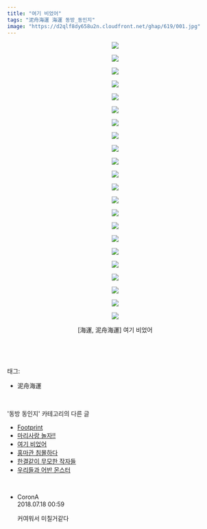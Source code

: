 ```yaml
---
title: "여기 비었어"
tags: "泥舟海運 海運 동방_동인지"
image: "https://d2qlf8dy658u2n.cloudfront.net/ghap/619/001.jpg"
---
```

<div class="article">
<p style="text-align: center; clear: none; float: none;"><img src="{{ site.imgserver12 }}/ghap/619/001.jpg"/></p>
<p style="text-align: center; clear: none; float: none;"><img src="{{ site.imgserver12 }}/ghap/619/002.jpg"/></p>
<p style="text-align: center; clear: none; float: none;"><img src="{{ site.imgserver12 }}/ghap/619/003.jpg"/></p>
<p style="text-align: center; clear: none; float: none;"><img src="{{ site.imgserver12 }}/ghap/619/004.jpg"/></p>
<p style="text-align: center; clear: none; float: none;"><img src="{{ site.imgserver12 }}/ghap/619/005.jpg"/></p>
<p style="text-align: center; clear: none; float: none;"><img src="{{ site.imgserver12 }}/ghap/619/006.jpg"/></p>
<p style="text-align: center; clear: none; float: none;"><img src="{{ site.imgserver12 }}/ghap/619/007.jpg"/></p>
<p style="text-align: center; clear: none; float: none;"><img src="{{ site.imgserver12 }}/ghap/619/008.jpg"/></p>
<p style="text-align: center; clear: none; float: none;"><img src="{{ site.imgserver12 }}/ghap/619/009.jpg"/></p>
<p style="text-align: center; clear: none; float: none;"><img src="{{ site.imgserver12 }}/ghap/619/010.jpg"/></p>
<p style="text-align: center; clear: none; float: none;"><img src="{{ site.imgserver12 }}/ghap/619/011.jpg"/></p>
<p style="text-align: center; clear: none; float: none;"><img src="{{ site.imgserver12 }}/ghap/619/012.jpg"/></p>
<p style="text-align: center; clear: none; float: none;"><img src="{{ site.imgserver12 }}/ghap/619/013.jpg"/></p>
<p style="text-align: center; clear: none; float: none;"><img src="{{ site.imgserver12 }}/ghap/619/014.jpg"/></p>
<p style="text-align: center; clear: none; float: none;"><img src="{{ site.imgserver12 }}/ghap/619/015.jpg"/></p>
<p style="text-align: center; clear: none; float: none;"><img src="{{ site.imgserver12 }}/ghap/619/016.jpg"/></p>
<p style="text-align: center; clear: none; float: none;"><img src="{{ site.imgserver12 }}/ghap/619/017.jpg"/></p>
<p style="text-align: center; clear: none; float: none;"><img src="{{ site.imgserver12 }}/ghap/619/018.jpg"/></p>
<p style="text-align: center; clear: none; float: none;"><img src="{{ site.imgserver12 }}/ghap/619/019.jpg"/></p>
<p style="text-align: center; clear: none; float: none;"><img src="{{ site.imgserver12 }}/ghap/619/020.jpg"/></p>
<p style="text-align: center; clear: none; float: none;"><img src="{{ site.imgserver12 }}/ghap/619/021.jpg"/></p>
<p style="text-align: center; clear: none; float: none;"><img src="{{ site.imgserver12 }}/ghap/619/022.jpg"/></p>
<p style="text-align: center; clear: none; float: none;">[海運, 泥舟海運] 여기 비었어</p>
<p><br/></p>
</div><br/>
<div class="tagTrail">
<p>태그: </p>
<ul>
<li>泥舟海運</li>
</ul>
</div><br/>
<div class="another">
<p>'동방 동인지' 카테고리의 다른 글</p>
<ul>
<li><a href="/ghap_622">Footprint</a></li>
<li><a href="/ghap_621">마리사랑 놀자!!</a></li>
<li><a href="/ghap_619">여기 비었어</a></li>
<li><a href="/ghap_618">홍마관 침몰하다</a></li>
<li><a href="/ghap_617">한결같이 무모한 작자들</a></li>
<li><a href="/ghap_615">우리들과 어반 몬스터</a></li>
</ul>
</div><br/>
<div class="cb_module cb_fluid">
<div class="cb_wrt cb_profile">
<div class="comment">
<ul>
<li class="cb_thumb_off" id="comment15288994">
<div class="cb_comment_area">
<div class="cb_info_area">
<div class="cb_section">
<span class="cb_nick_name">CoronA</span>
</div>
<div class="cb_section">
<span class="cb_date">2018.07.18 00:59 </span>
</div>
</div>
<div class="cb_dsc_comment">
<p class="cb_dsc">
											커여워서 미칠거같다
										</p>
</div>
</div></li>
</ul>
</div>
</div><!-- commentList close -->
</div><br/>
